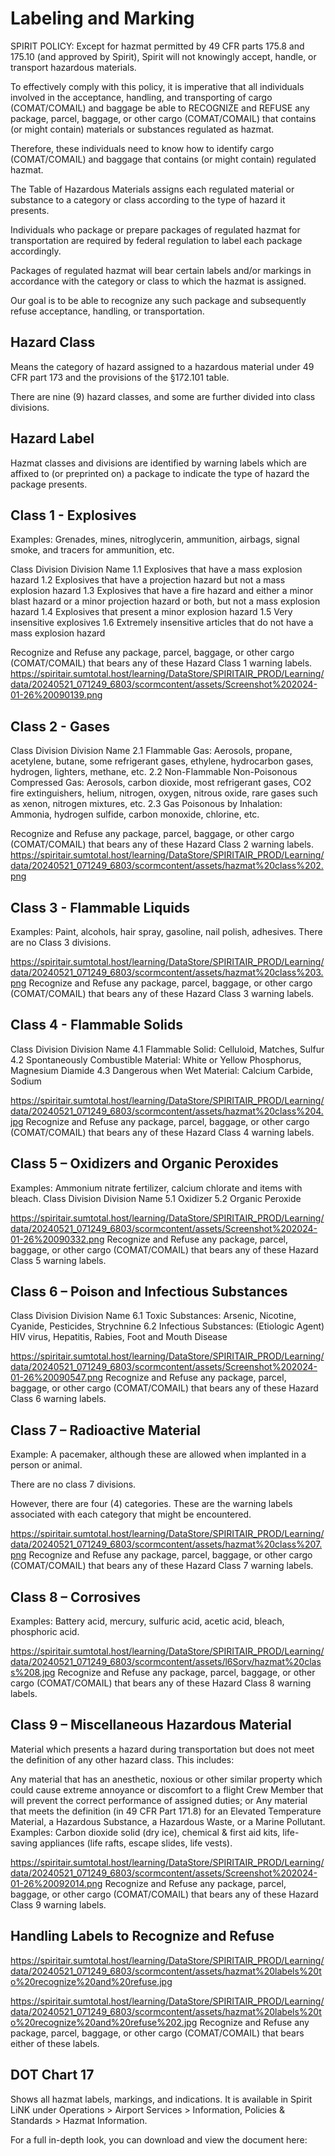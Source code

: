 # Labeling and Marking

SPIRIT POLICY:
Except for hazmat permitted by 49 CFR parts 175.8 and 175.10 (and approved by Spirit), Spirit will not knowingly accept, handle, or transport   hazardous materials.

To effectively comply with this policy, it is imperative that all individuals involved in the acceptance, handling, and transporting of cargo (COMAT/COMAIL) and baggage be able to RECOGNIZE and REFUSE any package, parcel, baggage, or other cargo (COMAT/COMAIL) that contains (or might contain) materials or substances regulated as hazmat.

Therefore, these individuals need to know how to identify cargo (COMAT/COMAIL) and baggage that contains (or might contain) regulated hazmat.

The Table of Hazardous Materials assigns each regulated material or substance to a category or class according to the type of hazard it presents.

Individuals who package or prepare packages of regulated hazmat for transportation are required by federal regulation to label each package accordingly.

Packages of regulated hazmat will bear certain labels and/or markings in accordance with the category or class to which the hazmat is assigned.

Our goal is to be able to recognize any such package and subsequently refuse acceptance, handling, or transportation.

## Hazard Class

Means the category of hazard assigned to a hazardous material under 49 CFR part 173 and the provisions of the §172.101 table. 

There are nine (9) hazard classes, and some are further divided into class divisions.

## Hazard Label

Hazmat classes and divisions are identified by warning labels which are affixed to (or preprinted on) a package to indicate the type of hazard the package presents.

## Class 1 - Explosives
Examples: Grenades, mines, nitroglycerin, ammunition, airbags, signal smoke, and tracers for ammunition, etc.

Class Division	Division Name
1.1	Explosives that have a mass explosion hazard
1.2	Explosives that have a projection hazard but not a mass explosion hazard
1.3	Explosives that have a fire hazard and either a minor blast hazard or a minor projection hazard or both, but not a mass explosion hazard
1.4	Explosives that present a minor explosion hazard
1.5	Very insensitive explosives
1.6	Extremely insensitive articles that do not have a mass explosion hazard


Recognize and Refuse any package, parcel, baggage, or other cargo (COMAT/COMAIL) that bears any of these Hazard Class 1 warning labels.
https://spiritair.sumtotal.host/learning/DataStore/SPIRITAIR_PROD/Learning/data/20240521_071249_6803/scormcontent/assets/Screenshot%202024-01-26%20090139.png

## Class 2 - Gases
Class Division	Division Name
2.1	Flammable Gas: Aerosols, propane, acetylene, butane, some refrigerant gases, ethylene, hydrocarbon gases, hydrogen, lighters, methane, etc.
2.2	Non-Flammable Non-Poisonous Compressed Gas: Aerosols, carbon dioxide, most refrigerant gases, CO2 fire extinguishers, helium, nitrogen, oxygen, nitrous oxide, rare gases such as xenon, nitrogen mixtures, etc.
2.3	Gas Poisonous by Inhalation: Ammonia, hydrogen sulfide, carbon monoxide, chlorine, etc.

Recognize and Refuse any package, parcel, baggage, or other cargo (COMAT/COMAIL) that bears any of these Hazard Class 2 warning labels.  
https://spiritair.sumtotal.host/learning/DataStore/SPIRITAIR_PROD/Learning/data/20240521_071249_6803/scormcontent/assets/hazmat%20class%202.png

## Class 3 - Flammable Liquids
Examples: Paint, alcohols, hair spray, gasoline, nail polish, adhesives. 
There are no Class 3 divisions.

https://spiritair.sumtotal.host/learning/DataStore/SPIRITAIR_PROD/Learning/data/20240521_071249_6803/scormcontent/assets/hazmat%20class%203.png
Recognize and Refuse any package, parcel, baggage, or other cargo (COMAT/COMAIL) that bears any of these Hazard Class 3 warning labels.  

## Class 4 - Flammable Solids
Class Division	Division Name
4.1	Flammable Solid: Celluloid, Matches, Sulfur
4.2	Spontaneously Combustible Material: White or Yellow Phosphorus, Magnesium Diamide
4.3	Dangerous when Wet Material: Calcium Carbide, Sodium

https://spiritair.sumtotal.host/learning/DataStore/SPIRITAIR_PROD/Learning/data/20240521_071249_6803/scormcontent/assets/hazmat%20class%204.jpg
Recognize and Refuse any package, parcel, baggage, or other cargo (COMAT/COMAIL) that bears any of these Hazard Class 4 warning labels.  

## Class 5 – Oxidizers and Organic Peroxides
Examples: Ammonium nitrate fertilizer, calcium chlorate and items with bleach. 
Class Division	Division Name
5.1	Oxidizer
5.2	Organic Peroxide

https://spiritair.sumtotal.host/learning/DataStore/SPIRITAIR_PROD/Learning/data/20240521_071249_6803/scormcontent/assets/Screenshot%202024-01-26%20090332.png
Recognize and Refuse any package, parcel, baggage, or other cargo (COMAT/COMAIL) that bears any of these Hazard Class 5 warning labels. 

## Class 6 – Poison and Infectious Substances
Class Division	Division Name
6.1	Toxic Substances: Arsenic, Nicotine, Cyanide, Pesticides, Strychnine
6.2	Infectious Substances: (Etiologic Agent)  HIV virus, Hepatitis, Rabies, Foot and Mouth Disease

https://spiritair.sumtotal.host/learning/DataStore/SPIRITAIR_PROD/Learning/data/20240521_071249_6803/scormcontent/assets/Screenshot%202024-01-26%20090547.png
Recognize and Refuse any package, parcel, baggage, or other cargo (COMAT/COMAIL) that bears any of these Hazard Class 6 warning labels.  

## Class 7 – Radioactive Material
Example: A pacemaker, although these are allowed when implanted in a person or animal. 

There are no class 7 divisions.

However, there are four (4) categories. These are the warning labels associated with each category that might be encountered.   

https://spiritair.sumtotal.host/learning/DataStore/SPIRITAIR_PROD/Learning/data/20240521_071249_6803/scormcontent/assets/hazmat%20class%207.png
Recognize and Refuse any package, parcel, baggage, or other cargo (COMAT/COMAIL) that bears any of these Hazard Class 7 warning labels.  

## Class 8 – Corrosives
Examples: Battery acid, mercury, sulfuric acid, acetic acid, bleach, phosphoric acid.

https://spiritair.sumtotal.host/learning/DataStore/SPIRITAIR_PROD/Learning/data/20240521_071249_6803/scormcontent/assets/l6Sorv/hazmat%20class%208.jpg
Recognize and Refuse any package, parcel, baggage, or other cargo (COMAT/COMAIL) that bears any of these Hazard Class 8 warning labels.  

## Class 9 – Miscellaneous Hazardous Material

Material which presents a hazard during transportation but does not meet the definition of any other hazard class. This includes:

Any material that has an anesthetic, noxious or other similar property which could cause extreme annoyance or discomfort to a flight Crew Member that will prevent the correct performance of assigned duties; or
Any material that meets the definition (in 49 CFR Part 171.8) for an Elevated Temperature Material, a Hazardous Substance, a Hazardous Waste, or a Marine Pollutant.
Examples: Carbon dioxide solid (dry ice), chemical & first aid kits, life-saving appliances (life rafts, escape slides, life vests).

https://spiritair.sumtotal.host/learning/DataStore/SPIRITAIR_PROD/Learning/data/20240521_071249_6803/scormcontent/assets/Screenshot%202024-01-26%20092014.png
Recognize and Refuse any package, parcel, baggage, or other cargo (COMAT/COMAIL) that bears any of these Hazard Class 9 warning labels.  

## Handling Labels to Recognize and Refuse

https://spiritair.sumtotal.host/learning/DataStore/SPIRITAIR_PROD/Learning/data/20240521_071249_6803/scormcontent/assets/hazmat%20labels%20to%20recognize%20and%20refuse.jpg

https://spiritair.sumtotal.host/learning/DataStore/SPIRITAIR_PROD/Learning/data/20240521_071249_6803/scormcontent/assets/hazmat%20labels%20to%20recognize%20and%20refuse%202.jpg
Recognize and Refuse any package, parcel, baggage, or other cargo (COMAT/COMAIL) that bears either of these labels.  

## DOT Chart 17

Shows all hazmat labels, markings, and indications. It is available in Spirit LiNK under Operations > Airport Services > Information, Policies & Standards > Hazmat Information.

For a full in-depth look, you can download and view the document here:
